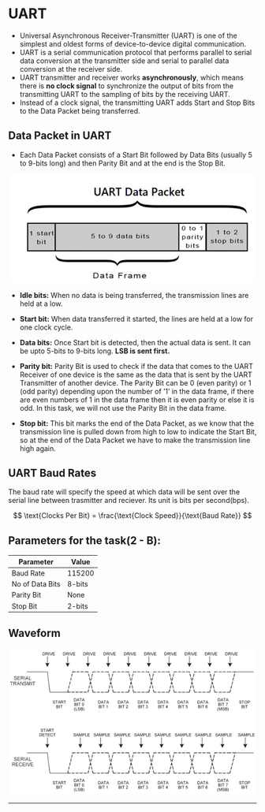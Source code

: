 # UART

- Universal Asynchronous Receiver-Transmitter (UART) is one of the simplest and oldest forms of device-to-device digital communication.
- UART is a serial communication protocol that performs parallel to serial data conversion at the transmitter side and serial to parallel data conversion at the receiver side.
- UART transmitter and receiver works **asynchronously**, which means there is **no clock signal** to synchronize the output of bits from the transmitting UART to the sampling of bits by the receiving UART.
- Instead of a clock signal, the transmitting UART adds Start and Stop Bits to the Data Packet being transferred.

## Data Packet in UART

- Each Data Packet consists of a Start Bit followed by Data Bits (usually 5 to 9-bits long) and then Parity Bit and at the end is the Stop Bit.

![UART Data Packet](https://raw.githubusercontent.com/smboteyrc/sm_bot_images/main/sm_bot_images/src/md_files/task_2/Task_2_B/UART-Communication.jpg)

- **Idle bits:** When no data is being transferred, the transmission lines are held at a low.

- **Start bit:** When data transferred it started, the lines are held at a low for one clock cycle.
- **Data bits:** Once Start bit is detected, then the actual data is sent. It can be upto 5-bits to 9-bits long. **LSB is sent first.**

- **Parity bit:** Parity Bit is used to check if the data that comes to the UART Receiver of one device is the same as the data that is sent by the UART Transmitter of another device. The Parity Bit can be 0 (even parity) or 1 (odd parity) depending upon the number of ’1’ in the data frame, if there are even numbers of 1 in the data frame then it is even parity or else it is odd. In this task, we will not use the Parity Bit in the data frame.

- **Stop bit:** This bit marks the end of the Data Packet, as we know that the transmission line is pulled down from high to low to indicate the Start Bit, so at the end of the Data Packet we have to make the transmission line high again.

## UART Baud Rates

The baud rate will specify the speed at which data will be sent over the serial line between trasmitter and reciever. Its unit is bits per second(bps).

$$ \text{Clocks Per Bit} = \frac{\text{Clock Speed}}{\text{Baud Rate}} $$

## Parameters for the task(2 - B):

| Parameter | Value |
|-----------|---------|
| Baud Rate |  115200 |
| No of Data Bits | 8-bits |
| Parity Bit | None |
| Stop Bit | 2-bits |

## Waveform

![Image](https://raw.githubusercontent.com/smboteyrc/sm_bot_images/main/sm_bot_images/src/md_files/task_2/Task_2_B/uartsignal.png)

---
